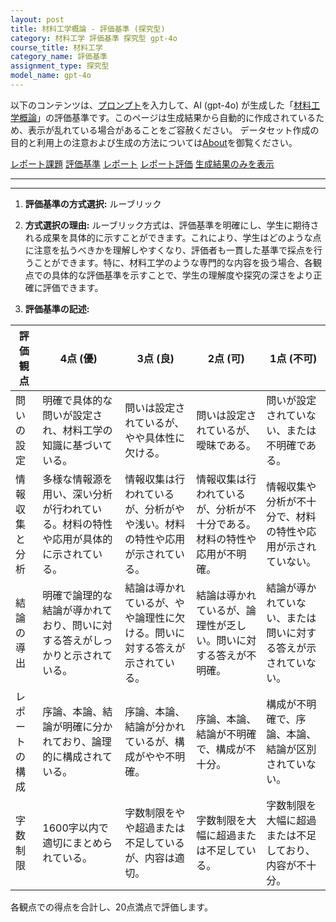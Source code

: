 ```yaml
---
layout: post
title: 材料工学概論 - 評価基準 (探究型)
category: 材料工学 評価基準 探究型 gpt-4o
course_title: 材料工学
category_name: 評価基準
assignment_type: 探究型
model_name: gpt-4o
---
```


以下のコンテンツは、[プロンプト](https://github.com/takedatoshiyuki/synthetic_assignments/tree/main/generated/材料工学/gpt-4o/prompt_評価基準-探究型.md)を入力して、AI (gpt-4o) が生成した「[材料工学概論](/contents/材料工学/)」の評価基準です。このページは生成結果から自動的に作成されているため、表示が乱れている場合があることをご容赦ください。
データセット作成の目的と利用上の注意および生成の方法については[About](/About)を御覧ください。

[レポート課題](../レポート課題-探究型)
[評価基準](../評価基準-探究型)
[レポート](../レポート-探究型)
[レポート評価](../レポート評価-探究型)
[生成結果のみを表示](https://github.com/takedatoshiyuki/synthetic_assignments/tree/main/generated/材料工学/gpt-4o/評価基準-探究型.md)
  

***
***
  
1. **評価基準の方式選択:** ルーブリック

2. **方式選択の理由:** ルーブリック方式は、評価基準を明確にし、学生に期待される成果を具体的に示すことができます。これにより、学生はどのような点に注意を払うべきかを理解しやすくなり、評価者も一貫した基準で採点を行うことができます。特に、材料工学のような専門的な内容を扱う場合、各観点での具体的な評価基準を示すことで、学生の理解度や探究の深さをより正確に評価できます。

3. **評価基準の記述:**

| 評価観点       | 4点 (優)                                                                 | 3点 (良)                                                               | 2点 (可)                                                               | 1点 (不可)                                                             |
|----------------|---------------------------------------------------------------------------|------------------------------------------------------------------------|------------------------------------------------------------------------|------------------------------------------------------------------------|
| 問いの設定     | 明確で具体的な問いが設定され、材料工学の知識に基づいている。             | 問いは設定されているが、やや具体性に欠ける。                           | 問いは設定されているが、曖昧である。                                   | 問いが設定されていない、または不明確である。                           |
| 情報収集と分析 | 多様な情報源を用い、深い分析が行われている。材料の特性や応用が具体的に示されている。 | 情報収集は行われているが、分析がやや浅い。材料の特性や応用が示されている。 | 情報収集は行われているが、分析が不十分である。材料の特性や応用が不明確。 | 情報収集や分析が不十分で、材料の特性や応用が示されていない。         |
| 結論の導出     | 明確で論理的な結論が導かれており、問いに対する答えがしっかりと示されている。 | 結論は導かれているが、やや論理性に欠ける。問いに対する答えが示されている。 | 結論は導かれているが、論理性が乏しい。問いに対する答えが不明確。     | 結論が導かれていない、または問いに対する答えが示されていない。       |
| レポートの構成 | 序論、本論、結論が明確に分かれており、論理的に構成されている。           | 序論、本論、結論が分かれているが、構成がやや不明確。                   | 序論、本論、結論が不明確で、構成が不十分。                             | 構成が不明確で、序論、本論、結論が区別されていない。                   |
| 字数制限       | 1600字以内で適切にまとめられている。                                     | 字数制限をやや超過または不足しているが、内容は適切。                   | 字数制限を大幅に超過または不足している。                               | 字数制限を大幅に超過または不足しており、内容が不十分。                 |

各観点での得点を合計し、20点満点で評価します。

